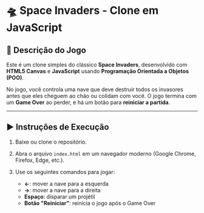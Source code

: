 # 🛸 Space Invaders - Clone em JavaScript

## 📄 Descrição do Jogo

Este é um clone simples do clássico **Space Invaders**, desenvolvido com **HTML5 Canvas** e **JavaScript** usando **Programação Orientada a Objetos (POO)**.

No jogo, você controla uma nave que deve destruir todos os invasores antes que eles cheguem ao chão ou colidam com você. O jogo termina com um **Game Over** ao perder, e há um botão para **reiniciar a partida**.

---

## ▶️ Instruções de Execução

1. Baixe ou clone o repositório.
2. Abra o arquivo `index.html` em um navegador moderno (Google Chrome, Firefox, Edge, etc.).
3. Use os seguintes comandos para jogar:

   - **←**: mover a nave para a esquerda  
   - **→**: mover a nave para a direita  
   - **Espaço**: disparar um projétil  
   - **Botão "Reiniciar"**: reinicia o jogo após o Game Over

